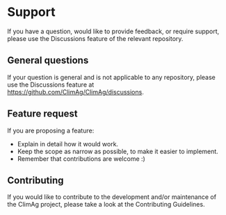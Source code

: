 # Support

If you have a question, would like to provide feedback, or require support,
please use the Discussions feature of the relevant repository.

## General questions

If your question is general and is not applicable to any repository, please
use the Discussions feature at <https://github.com/ClimAg/ClimAg/discussions>.

## Feature request

If you are proposing a feature:

- Explain in detail how it would work.
- Keep the scope as narrow as possible, to make it easier to implement.
- Remember that contributions are welcome :)

## Contributing

If you would like to contribute to the development and/or maintenance of the
ClimAg project, please take a look at the Contributing Guidelines.
